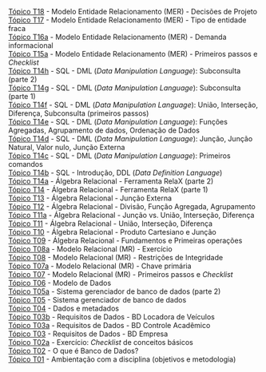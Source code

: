 [Tópico T18](./topico-18.md) - Modelo Entidade Relacionamento (MER) - Decisões de Projeto<br>
[Tópico T17](./topico-17.md) - Modelo Entidade Relacionamento (MER) - Tipo de entidade fraca<br>
[Tópico T16a](./topico-16a.md) - Modelo Entidade Relacionamento (MER) - Demanda informacional<br>
[Tópico T15a](./topico-15a.md) - Modelo Entidade Relacionamento (MER) - Primeiros passos e _Checklist_<br>
[Tópico T14h](./topico-14h.md) - SQL - DML (_Data Manipulation Language_): Subconsulta (parte 2)<br>
[Tópico T14g](./topico-14g.md) - SQL - DML (_Data Manipulation Language_): Subconsulta (parte 1)<br>
[Tópico T14f](./topico-14f.md) - SQL - DML (_Data Manipulation Language_): União, Interseção, Diferença, Subconsulta (primeiros passos)<br>
[Tópico T14e](./topico-14e.md) - SQL - DML (_Data Manipulation Language_): Funções Agregadas, Agrupamento de dados, Ordenação de Dados<br>
[Tópico T14d](./topico-14d.md) - SQL - DML (_Data Manipulation Language_): Junção, Junção Natural, Valor nulo, Junção Externa<br>
[Tópico T14c](./topico-14c.md) - SQL - DML (_Data Manipulation Language_): Primeiros comandos<br>
[Tópico T14b](./topico-14b.md) - SQL - Introdução, DDL (_Data Definition Language_)<br>
[Tópico T14a](./topico-14a.md) - Álgebra Relacional - Ferramenta RelaX (parte 2)<br>
[Tópico T14](./topico-14.md) - Álgebra Relacional - Ferramenta RelaX (parte 1)<br>
[Tópico T13](./topico-13.md) - Álgebra Relacional - Junção Externa<br>
[Tópico T12](./topico-12.md) - Álgebra Relacional - Divisão, Função Agregada, Agrupamento<br>
[Tópico T11a](./topico-11a.md) - Álgebra Relacional - Junção vs. União, Interseção, Diferença<br>
[Tópico T11](./topico-11.md) - Álgebra Relacional - União, Interseção, Diferença<br>
[Tópico T10](./topico-10.md) - Álgebra Relacional - Produto Cartesiano e Junção<br>
[Tópico T09](./topico-09.md) - Álgebra Relacional - Fundamentos e Primeiras operações<br>
[Tópico T08a](./topico-08a.md) - Modelo Relacional (MR) - Exercício<br>
[Tópico T08](./topico-08.md) - Modelo Relacional (MR) - Restrições de Integridade<br>
[Tópico T07a](./topico-07a.md) - Modelo Relacional (MR) - Chave primária<br>
[Tópico T07](./topico-07.md) - Modelo Relacional (MR) - Primeiros passos e _Checklist_<br>
[Tópico T06](./topico-06.md) - Modelo de Dados<br>
[Tópico T05a](./topico-05a.md) - Sistema gerenciador de banco de dados (parte 2)<br>
[Tópico T05](./topico-05.md) - Sistema gerenciador de banco de dados<br>
[Tópico T04](./topico-04.md) - Dados e metadados<br>
[Tópico T03b](./topico-03b.md)  - Requisitos de Dados - BD Locadora de Veículos<br>
[Tópico T03a](./topico-03a.md)  - Requisitos de Dados - BD Controle Acadêmico<br>
[Tópico T03](./topico-03.md)  - Requisitos de Dados - BD Empresa<br>
[Tópico T02a](./topico-02a.md) - Exercício: _Checklist_ de conceitos básicos<br>
[Tópico T02](./topico-02.md) - O que é Banco de Dados?<br>
[Tópico T01](./topico-01.md) - Ambientação com a disciplina (objetivos e metodologia)<br>
